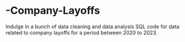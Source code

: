# -Company-Layoffs
Indulge in a bunch of data cleaning and data analysis SQL code for data related to company layoffs for a period between 2020 to 2023.
